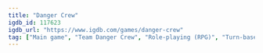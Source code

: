 ```yaml
---
title: "Danger Crew"
igdb_id: 117623
igdb_url: "https://www.igdb.com/games/danger-crew"
tag: ["Main game", "Team Danger Crew", "Role-playing (RPG)", "Turn-based strategy (TBS)", "Adventure", "Indie", "Single player"]
---
```

